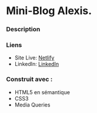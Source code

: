 # Mini-Blog Alexis.

### Description



### Liens

- Site Live: [Netlify](https://glistening-wisp-cd7ba2.netlify.app/)
- LinkedIn: [LinkedIn]([https://www.frontendmentor.io/solutions/nft-IFprjEhgDg](https://www.linkedin.com/in/alexispayen/))

### Construit avec :

- HTML5 en sémantique
- CSS3
- Media Queries
